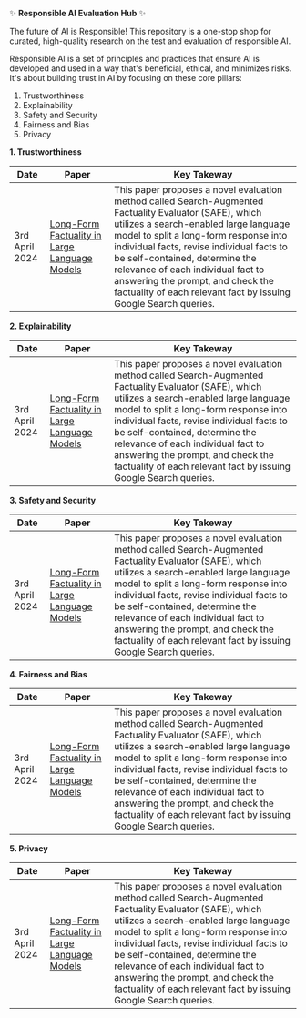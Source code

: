 ✨ **Responsible AI Evaluation Hub** ✨

The future of AI is Responsible! This repository is a one-stop shop for curated, high-quality research on the test and evaluation of responsible AI.

Responsible AI is a set of principles and practices that ensure AI is developed and used in a way that's beneficial, ethical, and minimizes risks. It's about building trust in AI by focusing on these core pillars:

1. Trustworthiness
2. Explainability
3. Safety and Security
4. Fairness and Bias
5. Privacy


**1. Trustworthiness** 

| Date  | Paper | Key Takeway |
| ------------- | ------------- | ------------- | 
| 3rd April 2024  | [Long-Form Factuality in Large Language Models](https://arxiv.org/pdf/2403.18802.pdf) | This paper proposes a novel evaluation method called Search-Augmented Factuality Evaluator (SAFE), which utilizes a search-enabled large language model to split a long-form response into individual facts, revise individual facts to be self-contained, determine the relevance of each individual fact to answering the prompt, and check the factuality of each relevant fact by issuing Google Search queries.


**2. Explainability**

| Date  | Paper | Key Takeway |
| ------------- | ------------- | ------------- | 
| 3rd April 2024  | [Long-Form Factuality in Large Language Models](https://arxiv.org/pdf/2403.18802.pdf) | This paper proposes a novel evaluation method called Search-Augmented Factuality Evaluator (SAFE), which utilizes a search-enabled large language model to split a long-form response into individual facts, revise individual facts to be self-contained, determine the relevance of each individual fact to answering the prompt, and check the factuality of each relevant fact by issuing Google Search queries.


**3. Safety and Security**

| Date  | Paper | Key Takeway |
| ------------- | ------------- | ------------- | 
| 3rd April 2024  | [Long-Form Factuality in Large Language Models](https://arxiv.org/pdf/2403.18802.pdf) | This paper proposes a novel evaluation method called Search-Augmented Factuality Evaluator (SAFE), which utilizes a search-enabled large language model to split a long-form response into individual facts, revise individual facts to be self-contained, determine the relevance of each individual fact to answering the prompt, and check the factuality of each relevant fact by issuing Google Search queries.


**4. Fairness and Bias**

| Date  | Paper | Key Takeway |
| ------------- | ------------- | ------------- | 
| 3rd April 2024  | [Long-Form Factuality in Large Language Models](https://arxiv.org/pdf/2403.18802.pdf) | This paper proposes a novel evaluation method called Search-Augmented Factuality Evaluator (SAFE), which utilizes a search-enabled large language model to split a long-form response into individual facts, revise individual facts to be self-contained, determine the relevance of each individual fact to answering the prompt, and check the factuality of each relevant fact by issuing Google Search queries.

**5. Privacy**

| Date  | Paper | Key Takeway |
| ------------- | ------------- | ------------- | 
| 3rd April 2024  | [Long-Form Factuality in Large Language Models](https://arxiv.org/pdf/2403.18802.pdf) | This paper proposes a novel evaluation method called Search-Augmented Factuality Evaluator (SAFE), which utilizes a search-enabled large language model to split a long-form response into individual facts, revise individual facts to be self-contained, determine the relevance of each individual fact to answering the prompt, and check the factuality of each relevant fact by issuing Google Search queries.
